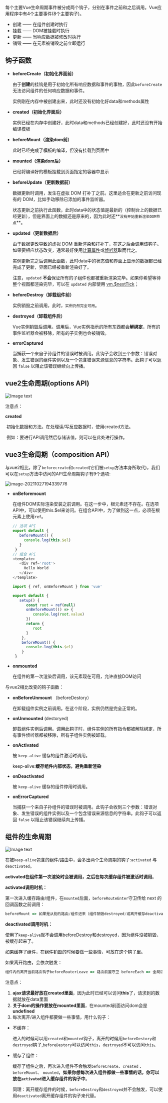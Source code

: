 

每个主要Vue生命周期事件被分成两个钩子，分别在事件之前和之后调用。Vue应用程序中有4个主要事件(8个主要钩子)。

- 创建 —— 在组件创建时执行
- 挂载 —— DOM被挂载时执行
- 更新 —— 当响应数据被修改时执行
- 销毁 —— 在元素被销毁之前立即运行

## 钩子函数

- **beforeCreate（初始化界面前）**

  由于**创建**的挂钩是用于初始化所有响应数据和事件的事物，因此`beforeCreate`无法访问组件的任何响应数据和事件。

  实例刚在内存中被创建出来，此时还没有初始化好data和methods属性

- **created（初始化界面后）**

  实例已经在内存中创建好，此时data和methods已经创建好，此时还没有开始编译模板

- **beforeMount（渲染dom前）**

  此时已经完成了模板的编译，但没有挂载到页面中

- **mounted（渲染dom后）**

  已经将编译好的模板挂载到页面指定的容器中显示

- **beforeUpdate（更新数据前）**

  数据更新时调用，发生在虚拟 DOM 打补丁之前。这里适合在更新之前访问现有的 DOM，比如手动移除已添加的事件监听器。

  状态更新之前执行此函数，此时data中的状态值是最新的（控制台上的数据已经更新），但是界面上的数据还是原来的，因为此时还**`没有开始重新渲染DOM节点`**。

- **updated（更新数据后）**

  由于数据更改导致的虚拟 DOM 重新渲染和打补丁，在这之后会调用该钩子。如果要相应状态改变，通常最好使用[计算属性](https://v3.cn.vuejs.org/api/options-data.html#computed)或[侦听器](https://v3.cn.vuejs.org/api/options-data.html#watch)取而代之。

  实例更新完之后调用此函数，此时data中的状态值和界面上显示的数据都已经完成了更新，界面已经被重新渲染好了。

  注意，`updated` **不会**保证所有的子组件也都被重新渲染完毕。如果你希望等待整个视图都渲染完毕，可以在 `updated` 内部使用 [vm.$nextTick](https://v3.cn.vuejs.org/api/instance-methods.html#nexttick)；

- **beforeDestroy（卸载组件前）**

  实例销毁之前调用，此时，`实例仍然完全可用`。

- **destroyed（卸载组件后）**

  Vue实例销毁后调用。调用后，Vue实例指示的所有东西都会**解绑定**，所有的事件监听器会被移除，所有的子实例也会被销毁。

- **errorCaptured** 

  当捕获一个来自子孙组件的错误时被调用。此钩子会收到三个参数：错误对象、发生错误的组件实例以及一个包含错误来源信息的字符串。此钩子可以返回 `false` 以阻止该错误继续向上传播。

## vue2生命周期(options API)

![Image text](https://p1-jj.byteimg.com/tos-cn-i-t2oaga2asx/gold-user-assets/2019/2/20/1690b0a7158c1cbd~tplv-t2oaga2asx-watermark.awebp)

注意点：

**created**

​	初始化数据和方法。在处理读/写反应数据时，使用created方法。

​	例如：要进行API调用然后存储该值，则可以在此处进行操作。

## vue3生命周期（composition API）

与vue2相比，除了`beforecreate`和`created`(它们被`setup`方法本身所取代)，我们可以在`setup`方法中访问的API生命周期钩子有9个选项:

![image-20211027194339776](C:\Users\lenovo\AppData\Roaming\Typora\typora-user-images\image-20211027194339776.png)

- **onBeforemount**

  在组件DOM实际渲染安装之前调用。在这一步中，根元素还不存在。在选项API中，可以使用this.$el来访问。在组合API中，为了做到这一点，必须在根元素上使用`ref`。

  ```js
  // 选项 API
  export default {
     beforeMount() {
       console.log(this.$el)
     }
   }
  // 组合 API
  <template>
     <div ref='root'>
       Hello World
     </div>
  </template> 
  
  import { ref, onBeforeMount } from 'vue'
  
  export default {
     setup() {
        const root = ref(null) 
        onBeforeMount(() => {   
           console.log(root.value) 
        }) 
        return { 
           root
        }
      },
      beforeMount() {
        console.log(this.$el)
      }
   }
  ```

  

- **onmounted**

  在组件的第一次渲染后调用，该元素现在可用，允许直接DOM访问

与vue2相比改变的钩子函数：

- **onBeforeUnmount** （beforeDestory）

  在卸载组件实例之前调用。在这个阶段，实例仍然是完全正常的。

- **onUnmounted** (destoryed)

   卸载组件实例后调用。调用此钩子时，组件实例的所有指令都被解除绑定，所有事件侦听器都被移除，所有子组件实例被卸载。

- **onActivated**  

  被 `keep-alive` 缓存的组件激活时调用。

  keep-alive:**缓存组件内部状态，避免重新渲染**

- **onDeactivated** 

  被 `keep-alive` 缓存的组件停用时调用。

- **onErrorCaptured** 

  当捕获一个来自子孙组件的错误时被调用。此钩子会收到三个参数：错误对象、发生错误的组件实例以及一个包含错误来源信息的字符串。此钩子可以返回 `false` 以阻止该错误继续向上传播。



## 组件的生命周期

![Image text](https://p1-jj.byteimg.com/tos-cn-i-t2oaga2asx/gold-user-assets/2018/7/21/164bbf610b61f3cd~tplv-t2oaga2asx-watermark.awebp)

在被`keep-alive`包含的组件/路由中，会多出两个生命周期的钩子:`activated` 与 `deactivated`。

**activated在组件第一次渲染时会被调用，之后在每次缓存组件被激活时调用**。

**activated调用时机：**

第一次进入缓存路由/组件，在`mounted`后面，`beforeRouteEnter`守卫传给 next 的回调函数之前调用：

```js
beforeMount => 如果是从别的路由/组件进来（组件销毁destroyed/或离开缓存deactivated)=>mounted => activated 进入缓存组件 => 执行beforeRouterEnter回调
```

**deactivated调用时机：**

使用了`keep-alive`就不会调用beforeDestroy和destroyed，因为组件没被销毁，被缓存起来了。

如果缓存了组件，在组件销毁的时候要做一些事情，可放在这个钩子里。

如果离开路由，会依次触发：

```js
组件内的离开当前路由钩子beforeRouterLeave => 路由前置守卫 beforeEach => 全局后置钩子 afterEach => deactivated 离开缓存组件 => activated 进入缓存组件
```



注意点：

1. **ajax请求最好放在created里面**，因为此时已经可以访问**this**了，请求到的数据就放在data里面
2. **关于dom的操作要放在mounted里面**，在mounted前面访问dom会是**undefined**
3. 每次离开/进入组件都要做一些事情，用什么钩子：

- 不缓存：

  进入的时候可以用`created`和`mounted`钩子，离开的时候用`beforeDestory`和`destroyed`钩子,`beforeDestory`可以访问`this`，`destroyed`不可以访问`this`。

- 缓存了组件：

  缓存了组件之后，再次进入组件不会触发`beforeCreate`、`created` 、`beforeMount`、 `mounted`，**如果你想每次进入组件都做一些事情的话，你可以放在`activated`进入缓存组件的钩子中**。

  同理：离开缓存组件的时候，`beforeDestroy`和`destroyed`并不会触发，可以使用`deactivated`离开缓存组件的钩子来代替。



























